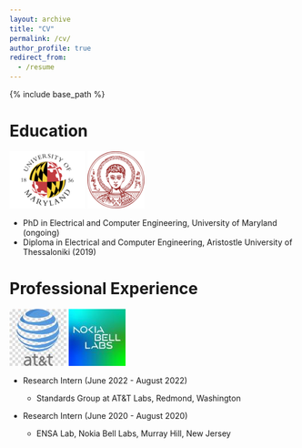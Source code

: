 ```yaml
---
layout: archive
title: "CV"
permalink: /cv/
author_profile: true
redirect_from:
  - /resume
---
```


{% include base_path %}

Education
======
 ![alt text](/images/umd-logo.png) ![alt text](/images/auth-logo.png)
* PhD in Electrical and Computer Engineering, University of Maryland (ongoing)
* Diploma in Electrical and Computer Engineering, Aristostle University of Thessaloniki (2019)

  
Professional Experience
======
 ![alt text](/images/att-new.jpg) ![alt text](/images/nokia-logo.jpg)
* Research Intern (June 2022 - August 2022)
  *  Standards Group at AT&T Labs, Redmond, Washington 

* Research Intern (June 2020 - August 2020)
  * ENSA Lab, Nokia Bell Labs, Murray Hill, New Jersey
